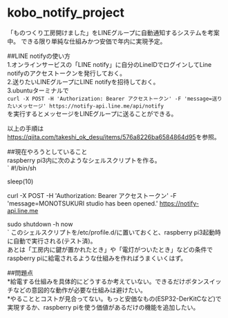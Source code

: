 # kobo_notify_project
「ものつくり工房開けました」をLINEグループに自動通知するシステムを考案中。
できる限り単純な仕組みかつ安価で年内に実現予定。  
  
##LINE notifyの使い方  
1.オンラインサービスの「LINE notify」に自分のLineIDでログインしてLine notifyのアクセストークンを発行しておく。  
2.送りたいLINEグループにLINE notifyを招待しておく。  
3.ubuntuターミナルで  
`curl -X POST -H 'Authorization: Bearer アクセストークン' -F 'message=送りたいメッセージ' https://notify-api.line.me/api/notify`  
を実行するとメッセージをLINEグループに送ることができる。  
  
以上の手順は<https://qiita.com/takeshi_ok_desu/items/576a8226ba6584864d95>を参照。
  
##現在やろうとしていること  
raspberry pi3内に次のようなシェルスクリプトを作る。  
`
#!/bin/sh  
  
sleep(10)  
  
curl -X POST -H 'Authorization: Bearer アクセストークン' -F 'message=MONOTSUKURI studio has been opened.' https://notify-api.line.me  
  
sudo shutdown -h now  
`
このシェルスクリプトを/etc/profile.d/に置いておくと、raspberry pi3起動時に自動で実行される(テスト済)。  
あとは「工房内に鍵が置かれたとき」や「電灯がついたとき」などの条件でraspberry piに給電されるような仕組みを作ればうまくいくはず。  
  
##問題点  
*給電する仕組みを具体的にどうするか考えていない。できるだけボタンスイッチなどの意図的な動作が必要な仕組みは避けたい。  
*やることとコストが見合ってない。もっと安価なもの(ESP32-DerKitCなど)で実現するか、raspberry piを使う価値があるだけの機能を追加したい。  
